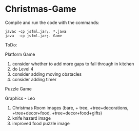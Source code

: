# Christmas-Game

Compile and run the code with the commands:

	javac -cp jsfml.jar;. *.java
	java  -cp jsfml.jar;. Game

ToDo:

Platform Game
1. consider whether to add more gaps to fall through in kitchen
3. do Level 4
4. consider adding moving obstacles
5. consider adding timer

Puzzle Game

Graphics - Leo
1. Christmas Room images (bare, + tree, +tree+decorations, +tree+decor+food, +tree+decor+food+gifts)
2. knife hazard image
3. improved food puzzle image